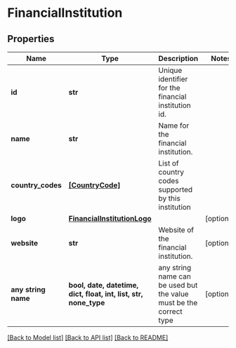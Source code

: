 # FinancialInstitution


## Properties
Name | Type | Description | Notes
------------ | ------------- | ------------- | -------------
**id** | **str** | Unique identifier for the financial institution id. | 
**name** | **str** | Name for the financial institution. | 
**country_codes** | [**[CountryCode]**](CountryCode.md) | List of country codes supported by this institution | 
**logo** | [**FinancialInstitutionLogo**](FinancialInstitutionLogo.md) |  | [optional] 
**website** | **str** | Website of the financial institution. | [optional] 
**any string name** | **bool, date, datetime, dict, float, int, list, str, none_type** | any string name can be used but the value must be the correct type | [optional]

[[Back to Model list]](../README.md#documentation-for-models) [[Back to API list]](../README.md#documentation-for-api-endpoints) [[Back to README]](../README.md)


